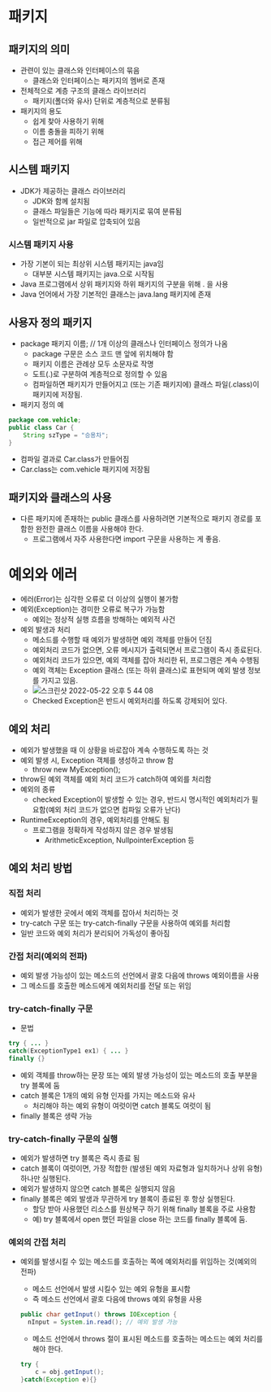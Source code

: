 # 패키지

## 패키지의 의미

- 관련이 있는 클래스와 인터페이스의 묶음
    - 클래스와 인터페이스는 패키지의 멤버로 존재
- 전체적으로 계층 구조의 클래스 라이브러리
    - 패키지(폴더와 유사) 단위로 계층적으로 분류됨
- 패키지의 용도
    - 쉽게 찾아 사용하기 위해
    - 이름 충돌을 피하기 위해
    - 접근 제어를 위해

## 시스템 패키지

- JDK가 제공하는 클래스 라이브러리
    - JDK와 함께 설치됨
    - 클래스 파일들은 기능에 따라 패키지로 묶여 분류됨
    - 일반적으로 jar 파일로 압축되어 있음

### 시스템 패키지 사용

- 가장 기본이 되는 최상위 시스템 패키지는 java임
    - 대부분 시스템 패키지는 java.으로 시작됨
- Java 프로그램에서 상위 패키지와 하위 패키지의 구분을 위해 . 을 사용
- Java 언어에서 가장 기본적인 클래스는 java.lang 패키지에 존재

## 사용자 정의 패키지

- package 패키지 이름; // 1개 이상의 클래스나 인터페이스 정의가 나옴
    - package 구문은 소스 코드 맨 앞에 위치해야 함
    - 패키지 이름은 관례상 모두 소문자로 작명
    - 도트(.)로 구분하여 계층적으로 정의할 수 있음
    - 컴파일하면 패키지가 만들어지고 (또는 기존 패키지에) 클래스 파일(.class)이 패키지에 저장됨.
- 패키지 정의 예

```java
package com.vehicle;
public class Car {
	String szType = "승용차";
}
```

- 컴파일 결과로 Car.class가 만들어짐
- Car.class는 com.vehicle 패키지에 저장됨

## 패키지와 클래스의 사용

- 다른 패키지에 존재하는 public 클래스를 사용하려면 기본적으로 패키지 경로를 포함한 완전한 클래스 이름을 사용해야 한다.
    - 프로그램에서 자주 사용한다면 import 구문을 사용하는 게 좋음.

# 예외와 에러

- 에러(Error)는 심각한 오류로 더 이상의 실행이 불가함
- 예외(Exception)는 경미한 오류로 복구가 가능함
    - 예외는 정상적 실행 흐름을 방해하는 예외적 사건
- 예외 발생과 처리
    - 메소드를 수행할 때 예외가 발생하면 예외 객체를 만들어 던짐
    - 예외처리 코드가 없으면, 오류 메시지가 출력되면서 프로그램이 즉시 종료된다.
    - 예외처리 코드가 있으면, 예외 객체를 잡아 처리한 뒤, 프로그램은 계속 수행됨
    - 예외 객체는 Exception 클래스 (또는 하위 클래스)로 표현되며 예외 발생 정보를 가지고 있음.
    - ![스크린샷 2022-05-22 오후 5 44 08](https://user-images.githubusercontent.com/43905552/169686438-91f04f66-5403-49b4-8e4c-2c43f19a40fa.png)
    - Checked Exception은 반드시 예외처리를 하도록 강제되어 있다. 

## 예외 처리

- 예외가 발생했을 때 이 상황을 바로잡아 계속 수행하도록 하는 것
- 예외 발생 시, Exception 객체를 생성하고 throw 함
    - throw new MyException();
- throw된 예외 객체를 예외 처리 코드가 catch하여 예외를 처리함
- 예외의 종류
    - checked Exception이 발생할 수 있는 경우, 반드시 명시적인 예외처리가 필요함(예외 처리 코드가 없으면 컴파일 오류가 난다)
- RuntimeException의 경우, 예외처리를 안해도 됨
    - 프로그램을 정확하게 작성하지 않은 경우 발생됨
        - ArithmeticException, NullpointerException 등

## 예외 처리 방법

### 직접 처리

- 예외가 발생한 곳에서 예외 객체를 잡아서 처리하는 것
- try-catch 구문 또는 try-catch-finally 구문을 사용하여 예외를 처리함
- 일반 코드와 예외 처리가 분리되어 가독성이 좋아짐

### 간접 처리(예외의 전파)

- 예외 발생 가능성이 있는 메소드의 선언에서 괄호 다음에 throws 예외이름을 사용
- 그 메소드를 호출한 메소드에게 예외처리를 전달 또는 위임

### try-catch-finally 구문

- 문법

```java
try { ... }
catch(ExceptionType1 ex1) { ... }
finally {}
```

- 예외 객체를 throw하는 문장 또는 예외 발생 가능성이 있는 메소드의 호출 부분을 try 블록에 둠
- catch 블록은 1개의 예외 유형 인자를 가지는 메소드와 유사
    - 처리해야 하는 예외 유형이 여럿이면 catch 블록도 여럿이 됨
- finally 블록은 생략 가능

### try-catch-finally 구문의 실행

- 예외가 발생하면 try 블록은 즉시 종료 됨
- catch 블록이 여럿이면, 가장 적합한 (발생된 예외 자료형과 일치하거나 상위 유형) 하나만 실행된다.
- 예외가 발생하지 않으면 catch 블록은 실행되지 않음
- finally 블록은 예외 발생과 무관하게 try 블록이 종료된 후 항상 실행된다.
    - 할당 받아 사용했던 리소스를 원상복구 하기 위해 finally 블록을 주로 사용함
    - 예) try 블록에서 open 했던 파일을 close 하는 코드를 finally 블록에 둠.

### 예외의 간접 처리

- 예외를 발생시킬 수 있는 메소드를 호출하는 쪽에 예외처리를 위임하는 것(예외의 전파)
    - 메소드 선언에서 발생 시킬수 있는 예외 유형을 표시함
    - 즉 메소드 선언에서 괄호 다음에 throws 예외 유형을 사용
    
    ```java
    public char getInput() throws IOException {
      nInput = System.in.read(); // 예외 발생 가능
    ```
    
    - 메소드 선언에서 throws 절이 표시된 메소드를 호출하는 메소드는 예외 처리를 해야 한다.
    
    ```java
    try {
        c = obj.getInput();
    }catch(Exception e){}
    ```
